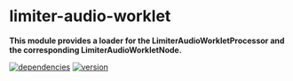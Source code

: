 # limiter-audio-worklet

**This module provides a loader for the LimiterAudioWorkletProcessor and the corresponding LimiterAudioWorkletNode.**

[![dependencies](https://img.shields.io/david/chrisguttandin/limiter-audio-worklet.svg?style=flat-square)](https://github.com/chrisguttandin/limiter-audio-worklet/network/dependencies)
[![version](https://img.shields.io/npm/v/limiter-audio-worklet.svg?style=flat-square)](https://www.npmjs.com/package/limiter-audio-worklet)
